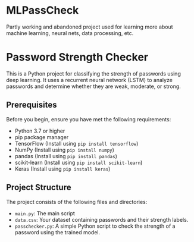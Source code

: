 # MLPassCheck
Partly working and abandoned project used for learning more about machine learning, neural nets, data processing, etc.

# Password Strength Checker

This is a Python project for classifying the strength of passwords using deep learning. It uses a recurrent neural network (LSTM) to analyze passwords and determine whether they are weak, moderate, or strong.

## Prerequisites

Before you begin, ensure you have met the following requirements:

- Python 3.7 or higher
- pip package manager
- TensorFlow (Install using `pip install tensorflow`)
- NumPy (Install using `pip install numpy`)
- pandas (Install using `pip install pandas`)
- scikit-learn (Install using `pip install scikit-learn`)
- Keras (Install using `pip install keras`)

## Project Structure

The project consists of the following files and directories:

- `main.py`: The main script
- `data.csv`: Your dataset containing passwords and their strength labels.
- `passchecker.py`: A simple Python script to check the strength of a password using the trained model.

